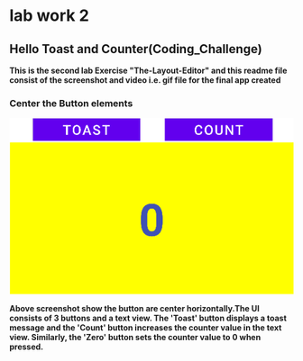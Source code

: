 # lab work 2
## Hello Toast and Counter(Coding_Challenge)

**This is the second lab Exercise "The-Layout-Editor" and this readme file consist of the screenshot and video i.e. gif file for the final app created**

### Center the Button elements 
![center button](ScreenShot/ss.png)

**Above screenshot show the button are center horizontally.The UI consists of 3 buttons and a
text view. The 'Toast' button displays a toast message and the 'Count' button increases the counter value in the text view.
Similarly, the 'Zero' button sets the counter value to 0 when pressed.**